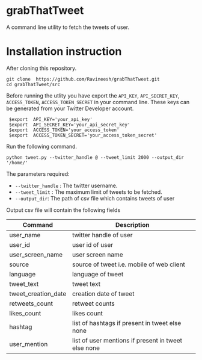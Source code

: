 # grabThatTweet

A command line utility to fetch the tweets of user.

# Installation instruction
After cloning this repository.

``` 
git clone  https://github.com/Ravineesh/grabThatTweet.git 
cd grabThatTweet/src 
```

Before running the utlity you have export the `API_KEY`, `API_SECRET_KEY`, `ACCESS_TOKEN`, `ACCESS_TOKEN_SECRET` in your command line. These keys can be generated from your Twitter Developer account.
```
 $export  API_KEY='your_api_key'
 $export  API_SECRET_KEY='your_api_secret_key'
 $export  ACCESS_TOKEN='your_access_token'
 $export  ACCESS_TOKEN_SECRET='your_access_token_secret'
```


Run the following command.

 `` python tweet.py --twitter_handle @ --tweet_limit 2000 --output_dir '/home/' ``
 
 The parameters required:
- `--twitter_handle` : The twitter username.
- `--tweet_limit` : The maximum limit of tweets to be fetched.
- `--output_dir`: The path of csv file which contains tweets of user
 
Output csv file will contain the following fields

| Command | Description |
| --- | --- |
| user_name | twitter handle of user |
| user_id | user id of user |
| user_screen_name | user screen name |
| source | source of tweet i.e. mobile of web client |
| language | language of tweet |
| tweet_text | tweet text |
| tweet_creation_date | creation date of tweet |
| retweets_count | retweet counts |
| likes_count | likes count |
| hashtag | list of hashtags if present in tweet else none |
| user_mention | list of user mentions if present in tweet else none |

